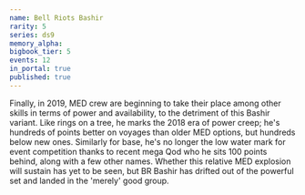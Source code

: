```yaml
---
name: Bell Riots Bashir
rarity: 5
series: ds9
memory_alpha:
bigbook_tier: 5
events: 12
in_portal: true
published: true
---
```


Finally, in 2019, MED crew are beginning to take their place among other skills in terms of power and availability, to the detriment of this Bashir variant. Like rings on a tree, he marks the 2018 era of power creep; he's hundreds of points better on voyages than older MED options, but hundreds below new ones. Similarly for base, he's no longer the low water mark for event competition thanks to recent mega Qod who he sits 100 points behind, along with a few other names. Whether this relative MED explosion will sustain has yet to be seen, but BR Bashir has drifted out of the powerful set and landed in the 'merely' good group.
